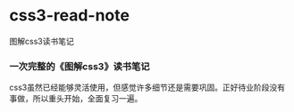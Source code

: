 # css3-read-note
图解css3读书笔记
### 一次完整的《图解css3》读书笔记

css3虽然已经能够灵活使用，但感觉许多细节还是需要巩固。正好待业阶段没有事做，所以重头开始，全面复习一遍。